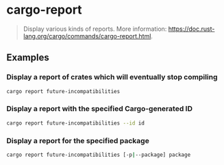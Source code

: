 # cargo-report

> Display various kinds of reports. More information: <https://doc.rust-lang.org/cargo/commands/cargo-report.html>.

## Examples

### Display a report of crates which will eventually stop compiling

```bash
cargo report future-incompatibilities
```

### Display a report with the specified Cargo-generated ID

```bash
cargo report future-incompatibilities --id id
```

### Display a report for the specified package

```bash
cargo report future-incompatibilities [-p|--package] package
```
